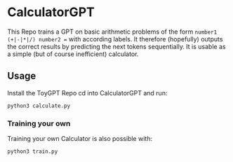 # CalculatorGPT
This Repo trains a GPT on basic arithmetic problems of 
the form `number1 (+|-|*|/) number2 =` with according labels.
It therefore (hopefully) outputs the correct results by predicting 
the next tokens sequentially. It is usable as a simple (but of course 
inefficient) calculator. 

## Usage
Install the ToyGPT Repo cd into CalculatorGPT and run:
```
python3 calculate.py 
```
### Training your own
Training your own Calculator is also possible with:
```
python3 train.py
```
